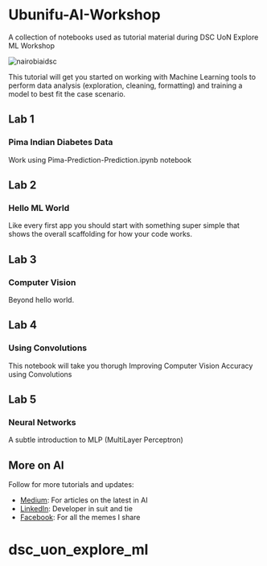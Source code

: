 # Ubunifu-AI-Workshop
A collection of notebooks used as tutorial material during DSC UoN Explore ML Workshop

![nairobiaidsc](https://user-images.githubusercontent.com/14905480/74280063-10dce300-4d2d-11ea-8a7f-e332c9105433.png)

This tutorial will get you started on working with Machine Learning tools to perform data analysis (exploration, cleaning, formatting) and training a model to best fit the case scenario.

## Lab 1
### Pima Indian Diabetes Data

Work using Pima-Prediction-Prediction.ipynb notebook

## Lab 2
### Hello ML World

Like every first app you should start with something super simple that shows the overall scaffolding for how your code works.

## Lab 3
### Computer Vision

Beyond hello world.

## Lab 4
### Using Convolutions

This notebook will take you thorugh Improving Computer Vision Accuracy using Convolutions

## Lab 5
### Neural Networks

A subtle introduction to MLP (MultiLayer Perceptron)

## More on AI
Follow for more tutorials and updates:
* [Medium]( https://medium.com/@chrisbarsolai 'Medium'): For articles on the latest in AI
* [LinkedIn]( https://ke.linkedin.com/in/chrisbarsolai 'LinkedIn'): Developer in suit and tie
* [Facebook]( https://www.facebook.com/chris.barso 'Facebook'): For all the memes I share
# dsc_uon_explore_ml
